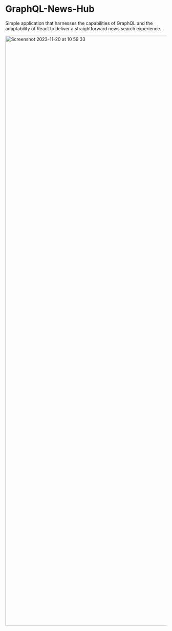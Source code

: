 # GraphQL-News-Hub
Simple application that harnesses the capabilities of GraphQL and the adaptability of React to deliver a straightforward news search experience.

<img width="1840" alt="Screenshot 2023-11-20 at 10 59 33" src="https://github.com/eriksalsborn/GraphQL-News-Hub/assets/26621152/e03d2734-aa3a-43e8-8d04-d072cccb1983">
